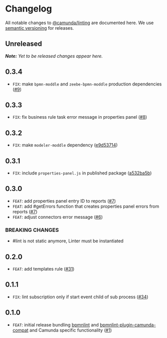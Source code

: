 # Changelog

All notable changes to [@camunda/linting](https://github.com/camunda/linting) are documented here. We use [semantic versioning](http://semver.org/) for releases.

## Unreleased

___Note:__ Yet to be released changes appear here._

## 0.3.4

* `FIX`: make `bpmn-moddle` and `zeebe-bpmn-moddle` production dependencies ([#9](https://github.com/camunda/linting/pull/9))

## 0.3.3

* `FIX`: fix business rule task error message in properties panel ([#8](https://github.com/camunda/linting/pull/8))

## 0.3.2

* `FIX`: make `modeler-moddle` dependency ([e9d53714](https://github.com/camunda/linting/commit/e9d5371456cd2e783ae2c7c0c3ca0f4c5047db1a))

## 0.3.1

* `FIX`: include `properties-panel.js` in published package ([a532ba5b](https://github.com/camunda/linting/commit/a532ba5b7bf0b126477c218484e668c418875b4e))

## 0.3.0

* `FEAT`: add properties panel entry ID to reports ([#7](https://github.com/camunda/bpmnlint-plugin-camunda-compat/pull/7))
* `FEAT`: add #getErrors function that creates properties panel errors from reports ([#7](https://github.com/camunda/bpmnlint-plugin-camunda-compat/pull/7))
* `FEAT`: adjust connectors error message ([#6](https://github.com/camunda/bpmnlint-plugin-camunda-compat/pull/6))

### BREAKING CHANGES

* #lint is not static anymore, Linter must be instantiated

## 0.2.0

* `FEAT`: add templates rule ([#31](https://github.com/camunda/bpmnlint-plugin-camunda-compat/pull/31))

## 0.1.1

* `FIX`: lint subscription only if start event child of sub process ([#34](https://github.com/camunda/bpmnlint-plugin-camunda-compat/pull/34))

## 0.1.0

* `FEAT`: initial release bundling [bpmnlint](https://github.com/bpmn-io/bpmnlint) and [bpmnlint-plugin-camunda-compat](https://github.com/camunda/bpmnlint-plugin-camunda-compat/) and Camunda specific functionality ([#1](https://github.com/camunda/linting/pull/1))
